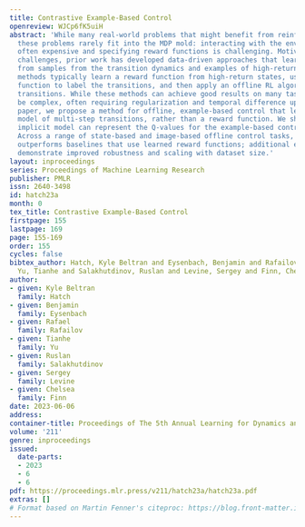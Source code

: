 ```yaml
---
title: Contrastive Example-Based Control
openreview: WJCp6fK5uiH
abstract: 'While many real-world problems that might benefit from reinforcement learning,
  these problems rarely fit into the MDP mold: interacting with the environment is
  often expensive and specifying reward functions is challenging. Motivated by these
  challenges, prior work has developed data-driven approaches that learn entirely
  from samples from the transition dynamics and examples of high-return states. These
  methods typically learn a reward function from high-return states, use that reward
  function to label the transitions, and then apply an offline RL algorithm to these
  transitions. While these methods can achieve good results on many tasks, they can
  be complex, often requiring regularization and temporal difference updates. In this
  paper, we propose a method for offline, example-based control that learns an implicit
  model of multi-step transitions, rather than a reward function. We show that this
  implicit model can represent the Q-values for the example-based control problem.
  Across a range of state-based and image-based offline control tasks, our method
  outperforms baselines that use learned reward functions; additional experiments
  demonstrate improved robustness and scaling with dataset size.'
layout: inproceedings
series: Proceedings of Machine Learning Research
publisher: PMLR
issn: 2640-3498
id: hatch23a
month: 0
tex_title: Contrastive Example-Based Control
firstpage: 155
lastpage: 169
page: 155-169
order: 155
cycles: false
bibtex_author: Hatch, Kyle Beltran and Eysenbach, Benjamin and Rafailov, Rafael and
  Yu, Tianhe and Salakhutdinov, Ruslan and Levine, Sergey and Finn, Chelsea
author:
- given: Kyle Beltran
  family: Hatch
- given: Benjamin
  family: Eysenbach
- given: Rafael
  family: Rafailov
- given: Tianhe
  family: Yu
- given: Ruslan
  family: Salakhutdinov
- given: Sergey
  family: Levine
- given: Chelsea
  family: Finn
date: 2023-06-06
address:
container-title: Proceedings of The 5th Annual Learning for Dynamics and Control Conference
volume: '211'
genre: inproceedings
issued:
  date-parts:
  - 2023
  - 6
  - 6
pdf: https://proceedings.mlr.press/v211/hatch23a/hatch23a.pdf
extras: []
# Format based on Martin Fenner's citeproc: https://blog.front-matter.io/posts/citeproc-yaml-for-bibliographies/
---
```


